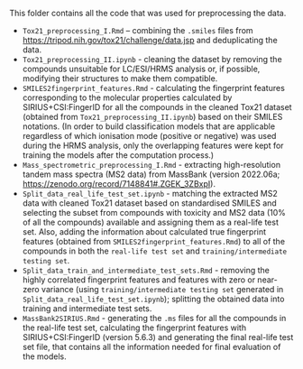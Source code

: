 This folder contains all the code that was used for preprocessing the data.
* `Tox21_preprocessing_I.Rmd` – combining the `.smiles` files from https://tripod.nih.gov/tox21/challenge/data.jsp and deduplicating the data.
* `Tox21_preprocessing_II.ipynb` - cleaning the dataset by removing the compounds unsuitable for LC/ESI/HRMS analysis or, if possible, modifying their structures to make them compatible.
* `SMILES2fingerprint_features.Rmd` - calculating the fingerprint features corresponding to the molecular properties calculated by SIRIUS+CSI:FingerID for all the compounds in the cleaned Tox21 dataset (obtained from `Tox21_preprocessing_II.ipynb`) based on their SMILES notations. (In order to build classification models that are applicable regardless of which ionisation mode (positive or negative) was used during the HRMS analysis, only the overlapping features were kept for training the models after the computation process.)
* `Mass_spectrometric_preprocessing_I.Rmd` - extracting high-resolution tandem mass spectra (MS2 data) from MassBank (version 2022.06a; https://zenodo.org/record/7148841#.ZGEK_3ZBxpI).
* `Split_data_real_life_test_set.ipynb` - matching the extracted MS2 data with cleaned Tox21 dataset based on standardised SMILES and selecting the subset from compounds with toxicity and MS2 data (10% of all the compounds) available and assigning them as a real-life test set. Also, adding the information about calculated true fingerprint features (obtained from  `SMILES2fingerprint_features.Rmd`) to all of the compounds in both the `real-life test set` and `training/intermediate testing set`.
* `Split_data_train_and_intermediate_test_sets.Rmd` - removing the highly correlated fingerprint features and features with zero or near-zero variance (using `training/intermediate testing set` generated in `Split_data_real_life_test_set.ipynb`); splitting the obtained data into training and intermediate test sets.
* `MassBank2SIRIUS.Rmd` - generating the `.ms` files for all the compounds in the real-life test set, calculating the fingerprint features with SIRIUS+CSI:FingerID (version 5.6.3) and generating the final real-life test set file, that contains all the information needed for final evaluation of the models.
